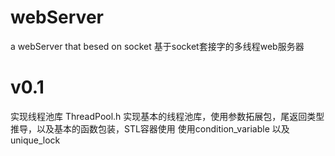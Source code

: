# webServer
a webServer that besed on socket 
  基于socket套接字的多线程web服务器

# v0.1
 实现线程池库 
ThreadPool.h
实现基本的线程池库，使用参数拓展包，尾返回类型推导，以及基本的函数包装，STL容器使用
使用condition_variable 以及unique_lock


